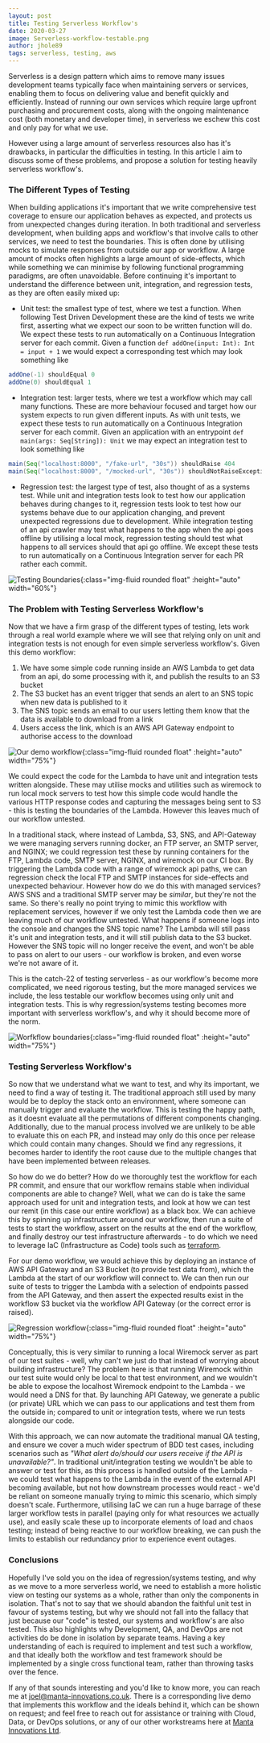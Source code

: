 ```yaml
---
layout: post
title: Testing Serverless Workflow's
date: 2020-03-27
image: Serverless-workflow-testable.png
author: jhole89
tags: serverless, testing, aws
---
```


Serverless is a design pattern which aims to remove many issues development teams typically face when maintaining 
servers or services, enabling them to focus on delivering value and benefit quickly and efficiently. Instead of running
our own services which require large upfront purchasing and procurement costs, along with the ongoing maintenance cost 
(both monetary and developer time), in serverless we eschew this cost and only pay for what we use.

However using a large amount of serverless resources also has it's drawbacks, in particular the difficulties in testing.
In this article I aim to discuss some of these problems, and propose a solution for testing heavily serverless workflow's.

### The Different Types of Testing
When building applications it's important that we write comprehensive test coverage to ensure our application behaves as
expected, and protects us from unexpected changes during iteration. In both traditional and serverless development, 
when building apps and workflow's that involve calls to other services, we need to test the boundaries. This is often 
done by utilising mocks to simulate responses from outside our app or workflow. A large amount of mocks often highlights 
a large amount of side-effects, which while something we can minimise by following functional programming paradigms, are 
often unavoidable. Before continuing it's important to understand the difference between unit, integration, and 
regression tests, as they are often easily mixed up:

* Unit test: the smallest type of test, where we test a function. When following Test Driven Development these are the 
kind of tests we write first, asserting what we expect our soon to be written function will do. We expect these tests 
to run automatically on a Continuous Integration server for each commit. Given a function
`def addOne(input: Int): Int = input + 1` we would expect a corresponding test which may look something like
```scala
addOne(-1) shouldEqual 0
addOne(0) shouldEqual 1
```

* Integration test: larger tests, where we test a workflow which may call many functions. These are more behaviour 
focused and target how our system expects to run given different inputs. As with unit tests, we expect these tests to 
run automatically on a Continuous Integration server for each commit. Given an application with an 
entrypoint `def main(args: Seq[String]): Unit` we may expect an integration test to look something like
```scala
main(Seq("localhost:8000", "/fake-url", "30s")) shouldRaise 404
main(Seq("localhost:8000", "/mocked-url", "30s")) shouldNotRaiseException
```

* Regression test: the largest type of test, also thought of as a systems test. While unit and integration tests look to 
test how our application behaves during changes to it, regression tests look to test how our systems behave due to our
application changing, and prevent unexpected regressions due to development. While integration testing of an api crawler 
may test what happens to the app when the api goes offline by utilising a local mock, regression testing should test what 
happens to all services should that api go offline. We except these tests to run automatically on a Continuous Integration 
server for each PR rather each commit.

![Testing Boundaries]({{site.baseurl}}/assets/images/blog/testing-boundaries.png){:class="img-fluid rounded float" :height="auto" width="60%"}

### The Problem with Testing Serverless Workflow's
Now that we have a firm grasp of the different types of testing, lets work through a real world example where we will see
that relying only on unit and integration tests is not enough for even simple serverless workflow's. Given this demo
workflow:

 1. We have some simple code running inside an AWS Lambda to get data from an api, do some processing with it, and publish
  the results to an S3 bucket
 2. The S3 bucket has an event trigger that sends an alert to an SNS topic when new data is published to it
 3. The SNS topic sends an email to our users letting them know that the data is available to download from a link
 4. Users access the link, which is an AWS API Gateway endpoint to authorise access to the download
 
![Our demo workflow]({{site.baseurl}}/assets/images/blog/Serverless-workflow.png){:class="img-fluid rounded float" :height="auto" width="75%"}

We could expect the code for the Lambda to have unit and integration tests written alongside. These may utilise mocks 
and utilities such as wiremock to run local mock servers to test how this simple code would handle the various HTTP 
response codes and capturing the messages being sent to S3 - this is testing the boundaries of the Lambda. However this
leaves much of our workflow untested.

In a traditional stack, where instead of Lambda, S3, SNS, and API-Gateway we were managing servers running docker, an 
FTP server, an SMTP server, and NGINX; we could regression test these by running containers for the FTP, Lambda code, 
SMTP server, NGINX, and wiremock on our CI box. By triggering the Lambda code with a range of wiremock api paths, we 
can regression check the local FTP and SMTP instances for side-effects and unexpected behaviour. However how do we do 
this with managed services? AWS SNS and a traditional SMTP server may be *similar*, but they're not the same. So there's
really no point trying to mimic this workflow with replacement services, however if we only test the Lambda code then we
are leaving much of our workflow untested. What happens if someone logs into the console and changes the SNS topic name?
The Lambda will still pass it's unit and integration tests, and it will still publish data to the S3 bucket. However 
the SNS topic will no longer receive the event, and won't be able to pass on alert to our users - our workflow is broken,
and even worse we're not aware of it.

This is the catch-22 of testing serverless - as our workflow's become more complicated, we need rigorous testing, 
but the more managed services we include, the less testable our workflow becomes using only unit and integration tests. 
This is why regression/systems testing becomes more important with serverless workflow's, and why it should become more 
of the norm.

![Worfkflow boundaries]({{site.baseurl}}/assets/images/blog/Serverless-workflow-testable.png){:class="img-fluid rounded float" :height="auto" width="75%"}

### Testing Serverless Workflow's
So now that we understand what we want to test, and why its important, we need to find a way of testing it. The traditional
approach still used by many would be to deploy the stack onto an environment, where someone can manually trigger and 
evaluate the workflow. This is testing the happy path, as it doesnt evaluate all the permutations of different 
components changing. Additionally, due to the manual process involved we are unlikely to be able to evaluate this on each
PR, and instead may only do this once per release which could contain many changes. Should we find any regressions, 
it becomes harder to identify the root cause due to the multiple changes that have been implemented between releases.

So how do we do better? How do we thoroughly test the workflow for each PR commit, and ensure that our workflow remains
stable when individual components are able to change? Well, what we can do is take the same approach used for unit and 
integration tests, and look at how we can test our remit (in this case our entire workflow) as a black box. We can 
achieve this by spinning up infrastructure around our workflow, then run a suite of tests to start the workflow, assert 
on the results at the end of the workflow, and finally destroy our test infrastructure afterwards - to do which we need
to leverage IaC (Infrastructure as Code) tools such as [terraform](https://www.terraform.io/).

For our demo workflow, we would achieve this by deploying an instance of AWS API Gateway and an S3 Bucket (to provide test
data from), which the Lambda at the start of our workflow will connect to. We can then run our suite of tests to trigger 
the Lambda with a selection of endpoints passed from the API Gateway, and then assert the expected results exist in the 
workflow S3 bucket via the workflow API Gateway (or the correct error is raised).

![Regression workflow]({{site.baseurl}}/assets/images/blog/serverless-workflow-ci.png){:class="img-fluid rounded float" :height="auto" width="75%"}

Conceptually, this is very similar to running a local Wiremock server as part of our test suites - well, why can't we 
just do that instead of worrying about building infrastructure? The problem here is that running Wiremock within our test
suite would only be local to that test environment, and we wouldn't be able to expose the localhost Wiremock endpoint to
the Lambda - we would need a DNS for that. By launching API Gateway, we generate a public (or private) URL which we can
pass to our applications and test them from the outside in; compared to unit or integration tests, where we run tests
alongside our code.

With this approach, we can now automate the traditional manual QA testing, and ensure we cover a much wider spectrum of
BDD test cases, including scenarios such as *"What alert do/should our users receive if the API is unavailable?"*. In 
traditional unit/integration testing we wouldn't be able to answer or test for this, as this process is handled outside 
of the Lambda - we could test what happens to the Lambda in the event of the external API becoming available, but not 
how downstream processes would react - we'd be reliant on someone manually trying to mimic this scenario, which simply 
doesn't scale. Furthermore, utilising IaC we can run a huge barrage of these larger workflow tests in parallel (paying 
only for what resources we actually use), and easily scale these up to incorporate elements of load and chaos testing; 
instead of being reactive to our workflow breaking, we can push the limits to establish our redundancy prior to experience 
event outages. 

### Conclusions
Hopefully I've sold you on the idea of regression/systems testing, and why as we move to a more serverless world, we need
to establish a more holistic view on testing our systems as a whole, rather than only the components in isolation. That's
not to say that we should abandon the faithful unit test in favour of systems testing, but why we should not fall into
the fallacy that just because our "code" is tested, our systems and workflow's are also tested. This also highlights why 
Development, QA, and DevOps are not activities do be done in isolation by separate teams. Having a key understanding
of each is required to implement and test such a workflow, and that ideally both the workflow and test framework should 
be implemented by a single cross functional team, rather than throwing tasks over the fence.

If any of that sounds interesting and you'd like to know more, you can reach me at 
[joel@manta-innovations.co.uk](mailto:joel@manta-innovations.co.uk). There is a corresponding live demo that implements
this workflow and the ideals behind it, which can be shown on request; and feel free to reach out for assistance or training
with Cloud, Data, or DevOps solutions, or any of our other workstreams here at [Manta Innovations Ltd](https://manta-innovations.co.uk/).